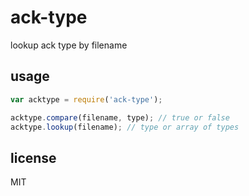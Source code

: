ack-type
====

lookup ack type by filename

## usage

```js
var acktype = require('ack-type');

acktype.compare(filename, type); // true or false
acktype.lookup(filename); // type or array of types
```

## license

MIT
